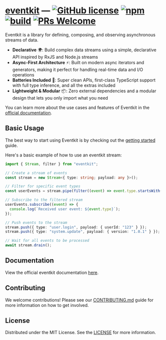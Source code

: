 # [eventkit](https://hntrl.github.io/eventkit) — [![GitHub license][license-badge]][license-url] [![npm][npm-badge]][npm-url] [![build][build-badge]][build-url] [![PRs Welcome][prs-badge]][prs-url]

[license-badge]: https://img.shields.io/badge/license-MIT-blue.svg
[license-url]: https://github.com/hntrl/eventkit/blob/main/LICENSE.md
[npm-badge]: https://img.shields.io/npm/v/eventkit
[npm-url]: https://www.npmjs.com/package/eventkit
[build-badge]: https://img.shields.io/github/actions/workflow/status/hntrl/eventkit/test.yml
[build-url]: https://github.com/hntrl/eventkit/actions/workflows/test.yml
[prs-badge]: https://img.shields.io/badge/PRs-welcome-brightgreen.svg
[prs-url]: https://legacy.reactjs.org/docs/how-to-contribute.html#your-first-pull-request

Eventkit is a library for defining, composing, and observing asynchronous streams of data.

- **Declarative** 🌍: Build complex data streams using a simple, declarative API inspired by RxJS and Node.js streams
- **Async-First Architecture** ⚡️: Built on modern async iterators and generators, making it perfect for handling real-time data and I/O operations
- **Batteries Included** 🔋: Super clean APIs, first-class TypeScript support with full type inference, and all the extras included
- **Lightweight & Modular** 📦: Zero external dependencies and a modular design that lets you only import what you need

You can learn more about the use cases and features of Eventkit in the [official documentation](https://hntrl.github.io/eventkit/guide/what-is-eventkit).

## Basic Usage

The best way to start using Eventkit is by checking out the [getting started](https://hntrl.github.io/eventkit/guide/getting-started) guide.

Here's a basic example of how to use an eventkit stream:

```typescript
import { Stream, filter } from "eventkit";

// Create a stream of events
const stream = new Stream<{ type: string; payload: any }>();

// Filter for specific event types
const userEvents = stream.pipe(filter((event) => event.type.startsWith("user.")));

// Subscribe to the filtered stream
userEvents.subscribe((event) => {
  console.log(`Received user event: ${event.type}`);
});

// Push events to the stream
stream.push({ type: "user.login", payload: { userId: "123" } });
stream.push({ type: "system.update", payload: { version: "1.0.1" } }); // This won't be logged

// Wait for all events to be processed
await stream.drain();
```

## Documentation

View the official eventkit documentation [here](https://hntrl.github.io/eventkit).

## Contributing

We welcome contributions! Please see our [CONTRIBUTING.md](CONTRIBUTING.md) guide for more information on how to get involved.

## License

Distributed under the MIT License. See the [LICENSE](LICENSE.md) for more information.
